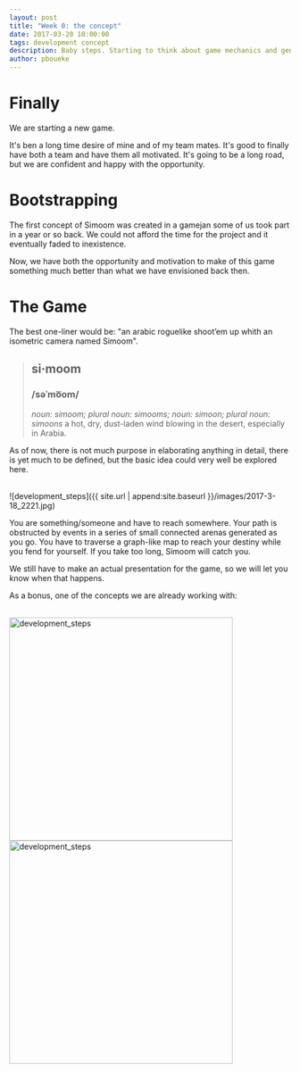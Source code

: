 ```yaml
---
layout: post
title: "Week 0: the concept"
date: 2017-03-20 10:00:00
tags: development concept
description: Baby steps. Starting to think about game mechanics and general design choices.
author: pboueke
---
```


# Finally

We are starting a new game.

It's ben a long time desire of mine and of my team mates. It's good to finally have both a team and have them all motivated. It's going to be a long road, but we are confident and happy with the opportunity.

# Bootstrapping

The first concept of Simoom was created in a gamejan some of us took part in a year or so back. We could not afford the time for the project and it eventually faded to inexistence.

Now, we have both the opportunity and motivation to make of this game something much better than what we have envisioned back then.

# The Game

The best one-liner would be: "an arabic roguelike shoot’em up whith an isometric camera named Simoom".

> ## si·moom
> ### /səˈmo͞om/
> *noun: simoom; plural noun: simooms; noun: simoon; plural noun: simoons*
> a hot, dry, dust-laden wind blowing in the desert, especially in Arabia.

As of now, there is not much purpose in elaborating anything in detail, there is yet much to be defined, but the basic idea could very well be explored here.

<br>
![development_steps]({{ site.url | append:site.baseurl }}/images/2017-3-18_2221.jpg)
<br>

You are something/someone and have to reach somewhere. Your path is obstructed by events in a series of small connected arenas generated as you go. You have to traverse a graph-like map to reach your destiny while you fend for yourself. If you take too long, Simoom will catch you.

We still have to make an actual presentation for the game, so we will let you know when that happens.

As a bonus, one of the concepts we are already working with:

<br>
<img src="{{ site.url | append:site.baseurl }}/images/2017-03-18_19.11.22.png" width="400px" alt="development_steps">
<br>
<img src="{{ site.url | append:site.baseurl }}/images/seethis.png" width="400px" alt="development_steps">
